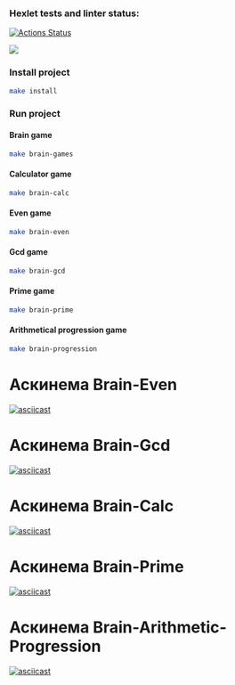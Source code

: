 ### Hexlet tests and linter status:
[![Actions Status](https://github.com/p1ep1ev/frontend-project-44/actions/workflows/hexlet-check.yml/badge.svg)](https://github.com/p1ep1ev/frontend-project-44/actions)

<a href="https://codeclimate.com/github/p1ep1ev/frontend-project-44/maintainability"><img src="https://api.codeclimate.com/v1/badges/341ea856cbaed193927d/maintainability" /></a>

### Install project

```bash
make install
```

### Run project 

#### Brain game
```bash
make brain-games
```
#### Calculator game
```bash
make brain-calc
```
#### Even game
```bash
make brain-even
```
#### Gcd game
```bash
make brain-gcd
```
#### Prime game
```bash
make brain-prime
```
#### Arithmetical progression game
```bash
make brain-progression
```

# Аскинема Brain-Even
[![asciicast](https://asciinema.org/a/f12AWG9dn3zBmCCeE6VOhW9oK.svg)](https://asciinema.org/a/zIjywNab5MuYsPO0MVJBSXLNw)

# Аскинема Brain-Gcd
[![asciicast](https://asciinema.org/a/zIjywNab5MuYsPO0MVJBSXLNw.svg)](https://asciinema.org/a/zIjywNab5MuYsPO0MVJBSXLNw)

# Аскинема Brain-Calc
[![asciicast](https://asciinema.org/a/nzD8xn10WF6eIARdPtEaWADK5.svg)](https://asciinema.org/a/nzD8xn10WF6eIARdPtEaWADK5)

# Аскинема Brain-Prime
[![asciicast](https://asciinema.org/a/YdyTynNMs5uSyKcIOQDDBg3sn.svg)](https://asciinema.org/a/YdyTynNMs5uSyKcIOQDDBg3sn)

# Аскинема Brain-Arithmetic-Progression
[![asciicast](https://asciinema.org/a/zG3nBuS2LMvX8TSlmmo7b6yFB.svg)](https://asciinema.org/a/zG3nBuS2LMvX8TSlmmo7b6yFB)